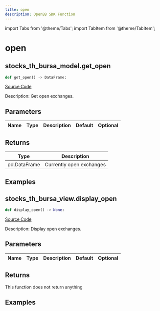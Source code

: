 ```yaml
---
title: open
description: OpenBB SDK Function
---
```


import Tabs from '@theme/Tabs';
import TabItem from '@theme/TabItem';

# open

<Tabs>
<TabItem value="model" label="Model" default>

## stocks_th_bursa_model.get_open

```python title='openbb_terminal/stocks/tradinghours/bursa_model.py'
def get_open() -> DataFrame:
```
[Source Code](https://github.com/OpenBB-finance/OpenBBTerminal/tree/main/openbb_terminal/stocks/tradinghours/bursa_model.py#L54)

Description: Get open exchanges.

## Parameters

| Name | Type | Description | Default | Optional |
| ---- | ---- | ----------- | ------- | -------- |

## Returns

| Type | Description |
| ---- | ----------- |
| pd.DataFrame | Currently open exchanges |

## Examples



</TabItem>
<TabItem value="view" label="View">

## stocks_th_bursa_view.display_open

```python title='openbb_terminal/stocks/tradinghours/bursa_view.py'
def display_open() -> None:
```
[Source Code](https://github.com/OpenBB-finance/OpenBBTerminal/tree/main/openbb_terminal/stocks/tradinghours/bursa_view.py#L44)

Description: Display open exchanges.

## Parameters

| Name | Type | Description | Default | Optional |
| ---- | ---- | ----------- | ------- | -------- |

## Returns

This function does not return anything

## Examples



</TabItem>
</Tabs>